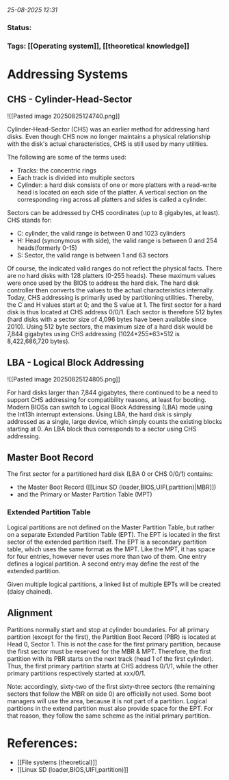 *25-08-2025 12:31*
### Status: 

### Tags: [[Operating system]], [[theoretical knowledge]]


# Addressing Systems

## CHS - Cylinder-Head-Sector
![[Pasted image 20250825124740.png]]

Cylinder-Head-Sector (CHS) was an earlier method for addressing hard disks. Even though CHS now no longer maintains a physical relationship with the disk's actual characteristics, CHS is still used by many utilities.

The following are some of the terms used:

- Tracks: the concentric rings
- Each track is divided into multiple sectors
- Cylinder: a hard disk consists of one or more platters with a read-write head is located on each side of the platter. A vertical section on the corresponding ring across all platters and sides is called a cylinder.

Sectors can be addressed by CHS coordinates (up to 8 gigabytes, at least). CHS stands for:

- C: cylinder, the valid range is between 0 and 1023 cylinders
- H: Head (synonymous with side), the valid range is between 0 and 254 heads(formerly 0-15)
- S: Sector, the valid range is between 1 and 63 sectors

Of course, the indicated valid ranges do not reflect the physical facts. There are no hard disks with 128 platters (0-255 heads). These maximum values were once used by the BIOS to address the hard disk. The hard disk controller then converts the values to the actual characteristics internally. Today, CHS addressing is primarily used by partitioning utilities. Thereby, the C and H values start at 0; and the S value at 1. The first sector for a hard disk is thus located at CHS address 0/0/1. Each sector is therefore 512 bytes (hard disks with a sector size of 4,096 bytes have been available since 2010). Using 512 byte sectors, the maximum size of a hard disk would be 7,844 gigabytes using CHS addressing (1024\*255\*63\*512 is 8,422,686,720 bytes).

## LBA - Logical Block Addressing

![[Pasted image 20250825124805.png]]

For hard disks larger than 7,844 gigabytes, there continued to be a need to support CHS addressing for compatibility reasons, at least for booting. Modern BIOSs can switch to Logical Block Addressing (LBA) mode using the Int13h interrupt extensions. Using LBA, the hard disk is simply addressed as a single, large device, which simply counts the existing blocks starting at 0. An LBA block thus corresponds to a sector using CHS addressing.
## Master Boot Record

The first sector for a partitioned hard disk (LBA 0 or CHS 0/0/1) contains:

- the Master Boot Record ([[Linux SD (loader,BIOS,UIFI,partition)|MBR]])
- and the Primary or Master Partition Table (MPT)

### Extended Partition Table

Logical partitions are not defined on the Master Partition Table, but rather on a separate Extended Partition Table (EPT). The EPT is located in the first sector of the extended partition itself. The EPT is a secondary partition table, which uses the same format as the MPT. Like the MPT, it has space for four entries, however never uses more than two of them. One entry defines a logical partition. A second entry may define the rest of the extended partition.

Given multiple logical partitions, a linked list of multiple EPTs will be created (daisy chained).

## Alignment

Partitions normally start and stop at cylinder boundaries. For all primary partition (except for the first), the Partition Boot Record (PBR) is located at Head 0, Sector 1. This is not the case for the first primary partition, because the first sector must be reserved for the MBR & MPT. Therefore, the first partition with its PBR starts on the next track (head 1 of the first cylinder). Thus, the first primary partition starts at CHS address 0/1/1, while the other primary partitions respectively started at xxx/0/1.

Note: accordingly, sixty-two of the first sixty-three sectors (the remaining sectors that follow the MBR on side 0) are officially not used. Some boot managers will use the area, because it is not part of a partition. Logical partitions in the extend partition must also provide space for the EPT. For that reason, they follow the same scheme as the initial primary partition.






# References:

- [[File systems (theoretical)]]
- [[Linux SD (loader,BIOS,UIFI,partition)]]
  